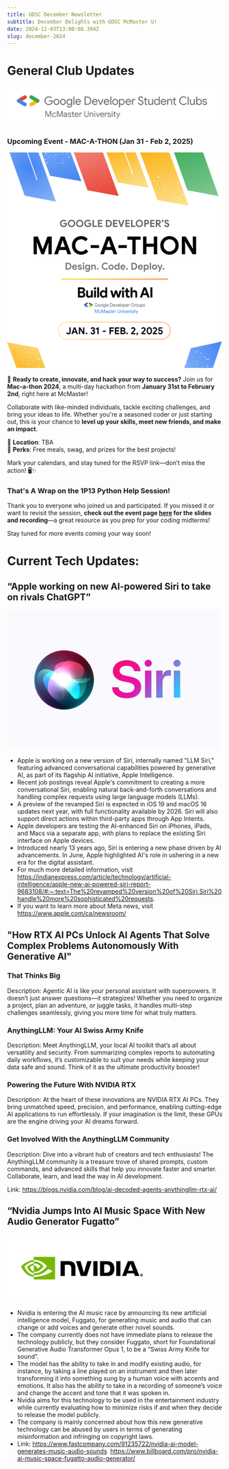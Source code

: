 ```yaml
---
title: GDSC December Newsletter
subtitle: December Delights with GDSC McMaster U!
date: 2024-12-03T13:00:08.394Z
slug: december-2024
---
```

# **General Club Updates**

![](gdsc-mcmaster-u.png)

### Upcoming Event - MAC-A-THON (Jan 31 - Feb 2, 2025)

![](mac-a-thon_save_the_date_instagram_post_2.png)

🚀 **Ready to create, innovate, and hack your way to success?** Join us for **Mac-a-thon 2024**, a multi-day hackathon from **January 31st to February 2nd**, right here at McMaster!

Collaborate with like-minded individuals, tackle exciting challenges, and bring your ideas to life. Whether you're a seasoned coder or just starting out, this is your chance to **level up your skills, meet new friends, and make an impact**.

📍 **Location**: TBA\
🍕 **Perks**: Free meals, swag, and prizes for the best projects!

Mark your calendars, and stay tuned for the RSVP link—don’t miss the action! 🖥️✨

### That's A Wrap on the 1P13 Python Help Session!

Thank you to everyone who joined us and participated. If you missed it or want to revisit the session, **check out the event page [here](https://gdg.community.dev/events/details/google-gdg-on-campus-mcmaster-university-hamilton-canada-presents-1p131p10-python-review-session/) for the slides and recording**—a great resource as you prep for your coding midterms!

Stay tuned for more events coming your way soon! 

# Current Tech Updates:

## “Apple working on new AI-powered Siri to take on rivals ChatGPT”

![](siri.png)

* Apple is working on a new version of Siri, internally named "LLM Siri," featuring advanced conversational capabilities powered by generative AI, as part of its flagship AI initiative, Apple Intelligence.
* Recent job postings reveal Apple's commitment to creating a more conversational Siri, enabling natural back-and-forth conversations and handling complex requests using large language models (LLMs).
* A preview of the revamped Siri is expected in iOS 19 and macOS 16 updates next year, with full functionality available by 2026. Siri will also support direct actions within third-party apps through App Intents.
* Apple developers are testing the AI-enhanced Siri on iPhones, iPads, and Macs via a separate app, with plans to replace the existing Siri interface on Apple devices.
* Introduced nearly 13 years ago, Siri is entering a new phase driven by AI advancements. In June, Apple highlighted AI's role in ushering in a new era for the digital assistant.
* For much more detailed information, visit <https://indianexpress.com/article/technology/artificial-intelligence/apple-new-ai-powered-siri-report-9683108/#:~:text=The%20revamped%20version%20of%20Siri,Siri%20handle%20more%20sophisticated%20requests>.
* If you want to learn more about Meta news, visit <https://www.apple.com/ca/newsroom/>

## "How RTX AI PCs Unlock AI Agents That Solve Complex Problems Autonomously With Generative AI"

### That Thinks Big

Description: Agentic AI is like your personal assistant with superpowers. It doesn’t just answer questions—it strategizes! Whether you need to organize a project, plan an adventure, or juggle tasks, it handles multi-step challenges seamlessly, giving you more time for what truly matters.

### AnythingLLM: Your AI Swiss Army Knife

Description: Meet AnythingLLM, your local AI toolkit that’s all about versatility and security. From summarizing complex reports to automating daily workflows, it’s customizable to suit your needs while keeping your data safe and sound. Think of it as the ultimate productivity booster!

### Powering the Future With NVIDIA RTX

Description: At the heart of these innovations are NVIDIA RTX AI PCs. They bring unmatched speed, precision, and performance, enabling cutting-edge AI applications to run effortlessly. If your imagination is the limit, these GPUs are the engine driving your AI dreams forward.

### Get Involved With the AnythingLLM Community

Description: Dive into a vibrant hub of creators and tech enthusiasts! The AnythingLLM community is a treasure trove of shared prompts, custom commands, and advanced skills that help you innovate faster and smarter. Collaborate, learn, and lead the way in AI development.

Link: https://blogs.nvidia.com/blog/ai-decoded-agents-anythingllm-rtx-ai/

## **“Nvidia Jumps Into AI Music Space With New Audio Generator Fugatto”**

![](nvidia.png)

* Nvidia is entering the AI music race by announcing its new artificial intelligence model, Fuggato, for generating music and audio that can change or add voices and generate other novel sounds.
* The company currently does not have immediate plans to release the technology publicly, but they consider Fuggato, short for Foundational Generative Audio Transformer Opus 1, to be a “Swiss Army Knife for sound”.
* The model has the ability to take in and modify existing audio, for instance, by taking a line played on an instrument and then later transforming it into something sung by a human voice with accents and emotions. It also has the ability to take in a recording of someone’s voice and change the accent and tone that it was spoken in.
* Nvidia aims for this technology to be used in the entertainment industry while currently evaluating how to minimize risks if and when they decide to release the model publicly.
* The company is mainly concerned about how this new generative technology can be abused by users in terms of generating misinformation and infringing on copyright laws.
* Link: <https://www.fastcompany.com/91235722/nvidia-ai-model-generates-music-audio-sounds>  <https://www.billboard.com/pro/nvidia-ai-music-space-fugatto-audio-generator/>